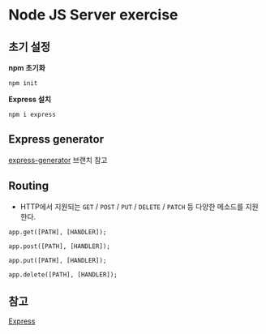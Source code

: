 # Node JS Server exercise

## 초기 설정

**npm 초기화**

```
npm init
```

**Express 설치**

```
npm i express
```

## Express generator

[express-generator](https://github.com/camp-son/nodejs-server/tree/express-generator) 브랜치 참고

## Routing

- HTTP에서 지원되는 `GET` / `POST` / `PUT` / `DELETE` / `PATCH` 등 다양한 메소드를 지원한다.

```
app.get([PATH], [HANDLER]);

app.post([PATH], [HANDLER]);

app.put([PATH], [HANDLER]);

app.delete([PATH], [HANDLER]);
```

## 참고

[Express](https://expressjs.com)
